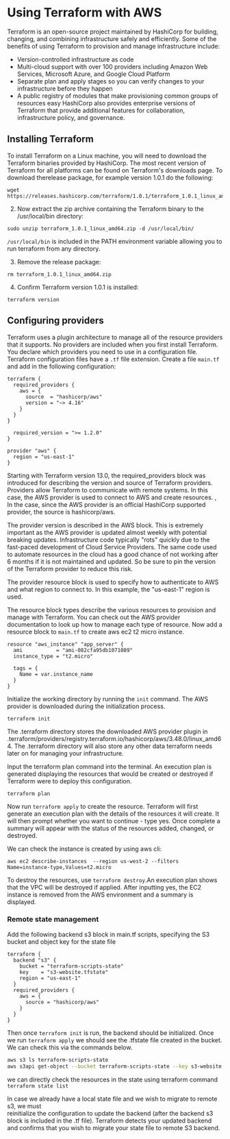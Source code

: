 # Using Terraform with AWS

Terraform is an open-source project maintained by HashiCorp for building, changing, and combining infrastructure 
safely and efficiently. Some of the benefits of using Terraform to provision and manage infrastructure include:

* Version-controlled infrastructure as code
* Multi-cloud support with over 100 providers including Amazon Web Services, Microsoft Azure, and Google Cloud Platform
* Separate plan and apply stages so you can verify changes to your infrastructure before they happen
* A public registry of modules that make provisioning common groups of resources easy HashiCorp also provides enterprise 
versions of Terraform that provide additional features for collaboration, infrastructure policy, and governance.

## Installing Terraform


To install Terraform on a Linux  machine, you will need to download the Terraform binaries provided by HashiCorp.
The most recent version of Terraform for all platforms can be found on Terraform's downloads page.
To download therelease package, for example version 1.0.1 do the following:

```
wget https://releases.hashicorp.com/terraform/1.0.1/terraform_1.0.1_linux_amd64.zip
```

2. Now extract the zip archive containing the Terraform binary to the /usr/local/bin directory:

```
sudo unzip terraform_1.0.1_linux_amd64.zip -d /usr/local/bin/
```

`/usr/local/bin` is included in the PATH environment variable allowing you to run terraform from any directory.


3. Remove the release package:

```
rm terraform_1.0.1_linux_amd64.zip
```

4. Confirm Terraform version 1.0.1 is installed:

```
terraform version
```

## Configuring providers


Terraform uses a plugin architecture to manage all of the resource providers that it supports. No providers 
are included when you first install Terraform. You declare which providers you need to use in a configuration 
file. Terraform configuration files have a `.tf` file extension.
Create a file `main.tf` and add in the following configuration:



```
terraform {
  required_providers {
    aws = {
      source  = "hashicorp/aws"
      version = "~> 4.16"
    }
  }
}

  required_version = ">= 1.2.0"
}

provider "aws" {
  region = "us-east-1"
}
```


Starting with Terraform version 13.0,  the required_providers block was introduced for describing the 
version and source of Terraform providers. Providers allow Terraform to communicate with remote systems. 
In this case, the AWS provider is used to connect to AWS and create resources. , In the case, since the 
AWS provider is an official HashiCorp supported provider, the source is hashicorp/aws.

The provider version is described in the AWS block. This is extremely important as the AWS provider is 
updated almost weekly with potential breaking updates. Infrastructure code typically "rots" quickly due to 
the fast-paced development of Cloud Service Providers. The same code used to automate resources in the 
cloud has a good chance of not working after 6 months if it is not maintained and updated. So be sure to 
pin the version of the Terraform provider to reduce this risk.

The provider resource block is used to specify how to authenticate to AWS and what region to connect to.
In this example, the "us-east-1" region is used. 


The resource block types describe the various resources to provision and manage with Terraform. 
You can check out the AWS provider documentation to look up how to manage each type of resource. 
Now add a resource block to `main.tf` to create aws ec2 t2 micro instance. 

```
resource "aws_instance" "app_server" {
  ami           = "ami-082cfa95db1071089"
  instance_type = "t2.micro"

  tags = {
    Name = var.instance_name
  }
}
```


Initialize the working directory by running the `init` command.
The AWS provider is downloaded during the initialization process. 

```
terraform init
```

The .terraform directory stores the downloaded AWS provider plugin in 
.terraform/providers/registry.terraform.io/hashicorp/aws/3.48.0/linux_amd64. 
The .terraform directory will also store any other data terraform needs later 
on for managing your infrastructure.

Input the terraform plan command into the terminal. An execution plan is generated displaying 
the resources that would be created or destroyed if Terraform were to deploy this configuration.

```
terraform plan
```

Now run `terraform apply` to create the resource. Terraform will first generate an execution plan with the details 
of the resources it will create. It will then prompt whether you want to continue - type yes.
Once complete a summary will appear with the status of the resources added, changed, or destroyed.

We can check the instance is created by using aws cli:

```
aws ec2 describe-instances  --region us-west-2 --filters Name=instance-type,Values=t2.micro 
```


To destroy the resources, use `terraform destroy`.An execution plan shows that the VPC will be destroyed if applied. 
After inputting yes, the EC2 instance is removed from the AWS environment and a summary is displayed. 


### Remote state management 

Add the following backend s3 block in main.tf scripts, specifying the S3 bucket and object key 
for the state file

```
terraform {
  backend "s3" {
    bucket = "terraform-scripts-state"
    key    = "s3-website.tfstate"
    region = "us-east-1"
  }
  required_providers {
    aws = {
      source = "hashicorp/aws"
    }
  }
}
```

Then once `terraform init` is run, the backend should be initialized. Once we run `terraform apply` we should 
see the .tfstate file created in the bucket. We can check this via the commands below.


```bash
aws s3 ls terraform-scripts-state
aws s3api get-object --bucket terraform-scripts-state --key s3-website.tfstate ./test.txt | cat test.txt
```

we can directly check the resources in the state using terraform command `terraform state list`

In case we already have a local state file and we wish to migrate to remote s3, we must  
reinitialize the configuration to update the backend (after the backend s3 block is included in the .tf file).
Terraform detects your updated backend and confirms that you wish to migrate your state file to remote S3 
backend.
